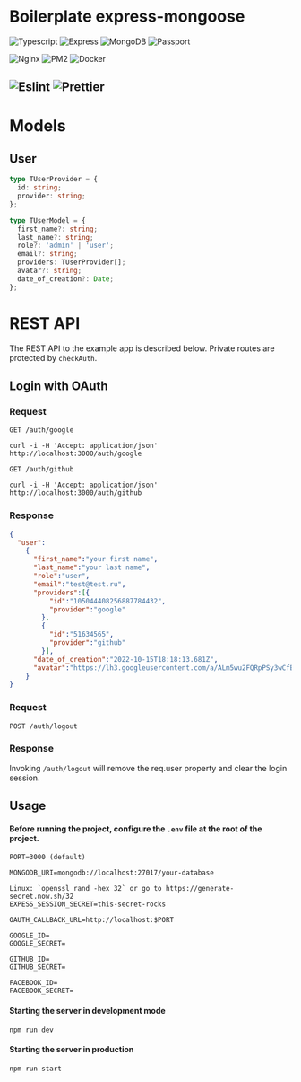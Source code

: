 # Boilerplate express-mongoose

![Typescript](https://img.shields.io/badge/Typescript-gray?logo=Typescript)
![Express](https://img.shields.io/badge/Express-gray?logo=Express)
![MongoDB](https://img.shields.io/badge/MongoDB-gray?logo=MongoDB)
![Passport](https://img.shields.io/badge/Passport-gray?logo=Passport)

![Nginx](https://img.shields.io/badge/Nginx-gray?logo=Nginx)
![PM2](https://img.shields.io/badge/PM2-gray?logo=PM2)
![Docker](https://img.shields.io/badge/Docker-gray?logo=Docker)

![Eslint](https://img.shields.io/badge/Eslint-gray?logo=Eslint)
![Prettier](https://img.shields.io/badge/Prettier-gray?logo=Prettier)
---

# Models
## User
```ts
type TUserProvider = {
  id: string;
  provider: string;
};

type TUserModel = {
  first_name?: string;
  last_name?: string;
  role?: 'admin' | 'user';
  email?: string;
  providers: TUserProvider[];
  avatar?: string;
  date_of_creation?: Date;
};
```

# REST API
The REST API to the example app is described below.
Private routes are protected by `checkAuth`.
## Login with OAuth
### Request
`GET /auth/google`
```
curl -i -H 'Accept: application/json' http://localhost:3000/auth/google
```
`GET /auth/github`
```
curl -i -H 'Accept: application/json' http://localhost:3000/auth/github
```

### Response
```json
{
  "user":
    {
      "first_name":"your first name",
      "last_name":"your last name",
      "role":"user",
      "email":"test@test.ru",
      "providers":[{
          "id":"105044408256887784432",
          "provider":"google"
        },
        {
          "id":"51634565",
          "provider":"github"
        }],
      "date_of_creation":"2022-10-15T18:18:13.681Z",
      "avatar":"https://lh3.googleusercontent.com/a/ALm5wu2FQRpPSy3wCfBC6m6ttuuRJ6vKdDxbxKvYeibF=s96-c","id":"634af9651af079447365e73e"
    }
}
```
### Request
`POST /auth/logout`
### Response
Invoking `/auth/logout` will remove the req.user property and clear the login session.


## Usage
#### Before running the project, configure the `.env` file at the root of the project.
```
PORT=3000 (default)

MONGODB_URI=mongodb://localhost:27017/your-database

Linux: `openssl rand -hex 32` or go to https://generate-secret.now.sh/32
EXPESS_SESSION_SECRET=this-secret-rocks

OAUTH_CALLBACK_URL=http://localhost:$PORT

GOOGLE_ID=
GOOGLE_SECRET=

GITHUB_ID=
GITHUB_SECRET=

FACEBOOK_ID=
FACEBOOK_SECRET=
```

#### Starting the server in development mode

```
npm run dev
```

#### Starting the server in production
```
npm run start
```